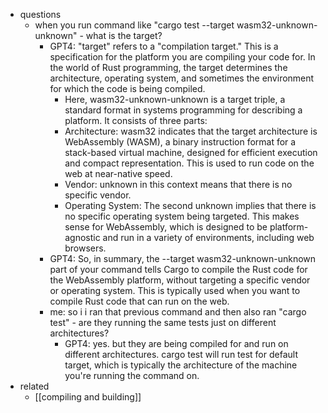 
  * questions
    * when you run command like "cargo test --target wasm32-unknown-unknown" - what is the target?
      * GPT4: "target" refers to a "compilation target." This is a specification for the platform you are compiling your code for. In the world of Rust programming, the target determines the architecture, operating system, and sometimes the environment for which the code is being compiled.
        * Here, wasm32-unknown-unknown is a target triple, a standard format in systems programming for describing a platform. It consists of three parts:
        * Architecture: wasm32 indicates that the target architecture is WebAssembly (WASM), a binary instruction format for a stack-based virtual machine, designed for efficient execution and compact representation. This is used to run code on the web at near-native speed.
        * Vendor: unknown in this context means that there is no specific vendor.
        * Operating System: The second unknown implies that there is no specific operating system being targeted. This makes sense for WebAssembly, which is designed to be platform-agnostic and run in a variety of environments, including web browsers.
      * GPT4: So, in summary, the --target wasm32-unknown-unknown part of your command tells Cargo to compile the Rust code for the WebAssembly platform, without targeting a specific vendor or operating system. This is typically used when you want to compile Rust code that can run on the web.
      * me: so i i ran that previous command and then also ran "cargo test" - are they running the same tests just on different architectures?
        * GPT4: yes. but they are being compiled for and run on different architectures. cargo test will run test for default target, which is typically the architecture of the machine you're running the command on.
  * related
    * [[compiling and building]]
